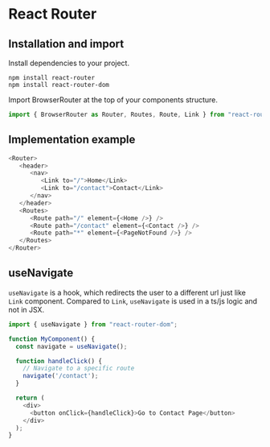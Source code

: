 # React Router

## Installation and import

Install dependencies to your project.
```
npm install react-router
npm install react-router-dom
```
Import BrowserRouter at the top of your components structure.
```ts
import { BrowserRouter as Router, Routes, Route, Link } from "react-router-dom";
```

## Implementation example

```ts
<Router>
   <header>
      <nav>
         <Link to="/">Home</Link>
         <Link to="/contact">Contact</Link>
      </nav>
   </header>
   <Routes>
      <Route path="/" element={<Home />} />
      <Route path="/contact" element={<Contact />} />
      <Route path="*" element={<PageNotFound />} />
   </Routes>
</Router>
```

## useNavigate

`useNavigate` is a hook, which redirects the user to a different url just like `Link` component.
Compared to `Link`, `useNavigate` is used in a ts/js logic and not in JSX.

```ts
import { useNavigate } from "react-router-dom";

function MyComponent() {
  const navigate = useNavigate();

  function handleClick() {
    // Navigate to a specific route
    navigate('/contact');
  }

  return (
    <div>
      <button onClick={handleClick}>Go to Contact Page</button>
    </div>
  );
}
```